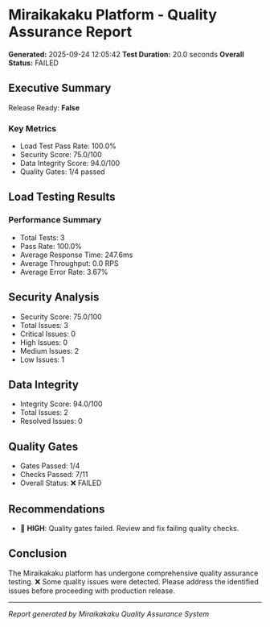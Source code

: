 
# Miraikakaku Platform - Quality Assurance Report

**Generated:** 2025-09-24 12:05:42
**Test Duration:** 20.0 seconds
**Overall Status:** FAILED

## Executive Summary

Release Ready: **False**

### Key Metrics
- Load Test Pass Rate: 100.0%
- Security Score: 75.0/100
- Data Integrity Score: 94.0/100
- Quality Gates: 1/4 passed

## Load Testing Results

### Performance Summary

- Total Tests: 3
- Pass Rate: 100.0%
- Average Response Time: 247.6ms
- Average Throughput: 0.0 RPS
- Average Error Rate: 3.67%


## Security Analysis

- Security Score: 75.0/100
- Total Issues: 3
- Critical Issues: 0
- High Issues: 0
- Medium Issues: 2
- Low Issues: 1


## Data Integrity

- Integrity Score: 94.0/100
- Total Issues: 2
- Resolved Issues: 0


## Quality Gates

- Gates Passed: 1/4
- Checks Passed: 7/11
- Overall Status: ❌ FAILED


## Recommendations

- 🚪 **HIGH**: Quality gates failed. Review and fix failing quality checks.


## Conclusion

The Miraikakaku platform has undergone comprehensive quality assurance testing.
❌ Some quality issues were detected. Please address the identified issues before proceeding with production release.

---
*Report generated by Miraikakaku Quality Assurance System*
